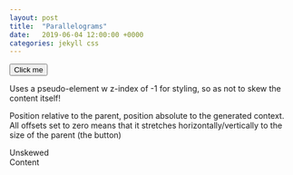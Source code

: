 ```yaml
---
layout: post
title:  "Parallelograms"
date:   2019-06-04 12:00:00 +0000
categories: jekyll css
---
```

<section>
  <button class="button"><div>Click me</div></button>

  <p>Uses a pseudo-element w z-index of -1 for styling, so as not to skew the content itself!</p>
  <p>Position relative to the parent, position absolute to the generated context. All offsets set to zero means that it stretches horizontally/vertically to the size of the parent (the button)</p>

  <div class="skewy"><div>Unskewed</div><div>Content</div></div>
</section>
